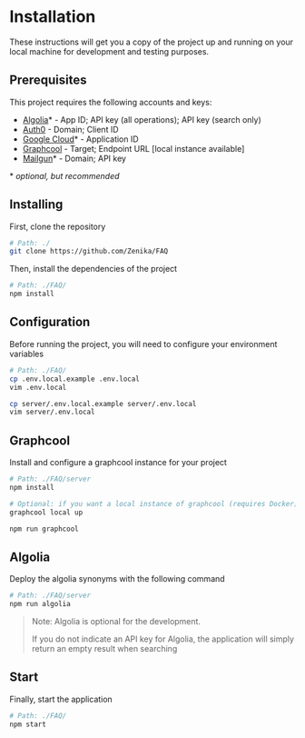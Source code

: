 # Installation

These instructions will get you a copy of the project up and running on your local machine for development and testing purposes.

## Prerequisites

This project requires the following accounts and keys:

* [Algolia](https://www.algolia.com)\* - App ID; API key (all operations); API key (search only)
* [Auth0](https://auth0.com) - Domain; Client ID
* [Google Cloud](https://cloud.google.com)\* - Application ID
* [Graphcool](https://www.graph.cool) - Target; Endpoint URL [local instance available]
* [Mailgun](https://www.mailgun.com)\* - Domain; API key

\* _optional, but recommended_

## Installing

First, clone the repository

```bash
# Path: ./
git clone https://github.com/Zenika/FAQ
```

Then, install the dependencies of the project

```bash
# Path: ./FAQ/
npm install
```

## Configuration

Before running the project, you will need to configure your environment variables

```bash
# Path: ./FAQ/
cp .env.local.example .env.local
vim .env.local

cp server/.env.local.example server/.env.local
vim server/.env.local
```

## Graphcool

Install and configure a graphcool instance for your project

```bash
# Path: ./FAQ/server
npm install

# Optional: if you want a local instance of graphcool (requires Docker)
graphcool local up

npm run graphcool
```

## Algolia

Deploy the algolia synonyms with the following command

```bash
# Path: ./FAQ/server
npm run algolia
```

> Note: Algolia is optional for the development.
>
> If you do not indicate an API key for Algolia, the application will simply
> return an empty result when searching

## Start

Finally, start the application

```bash
# Path: ./FAQ/
npm start
```
